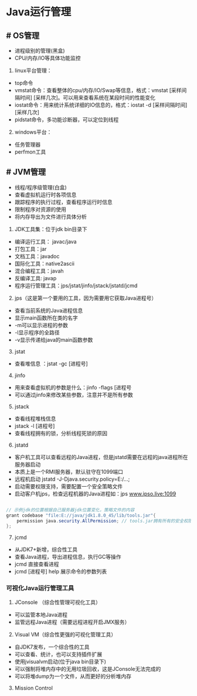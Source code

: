 # Java运行管理

## # OS管理
- 进程级别的管理(黑盒)
- CPU/内存/IO等具体功能监控

1. linux平台管理：
- top命令
- vmstat命令：查看整体的cpu/内存/IO/Swap等信息，格式：vmstat [采样间隔时间] [采样几次]。可以用来查看系统在某段时间的性能变化
- iostat命令：用来统计系统详细的IO信息的，格式：iostat -d [采样间隔时间] [采样几次]
- pidstat命令，多功能诊断器，可以定位到线程

2. windows平台：
- 任务管理器
- perfmon工具

## # JVM管理
- 线程/程序级管理(白盒)
- 查看虚拟机运行时各项信息
- 跟踪程序的执行过程，查看程序运行时信息
- 限制程序对资源的使用
- 将内存导出为文件进行具体分析


1. JDK工具集：位于jdk bin目录下
- 编译运行工具：    javac/java
- 打包工具：jar
- 文档工具：javadoc
- 国际化工具：native2ascii
- 混合编程工具：javah
- 反编译工具: javap
- 程序运行管理工具：jps/jstat/jinfo/jstack/jstatd/jcmd

2. jps（这是第一个要用的工具，因为需要用它获取Java进程号）
- 查看当前系统的Java进程信息
- 显示main函数所在类的名字
- -m可以显示进程的参数
- -l显示程序的全路径
- -v显示传递给java的main函数参数

3. jstat
- 查看堆信息 ：jstat -gc [进程号]

4. jinfo
- 用来查看虚拟机的参数是什么：jinfo -flags [进程号
- 可以通过jinfo来修改某些参数，注意并不是所有参数

5. jstack
- 查看线程堆栈信息
- jstack -l [进程号]
- 查看线程拥有的锁，分析线程死锁的原因

6. jstatd
- 客户机工具可以查看远程的Java进程，但是jstatd需要在远程的java进程所在服务器启动
- 本质上是一个RMI服务器，默认驻守在1099端口
- 远程机启动 jstatd -J-Djava.security.policy=E:/...;
- 启动需要权限支持，需要配置一个安全策略文件
- 启动客户机jps，检查远程机器的Java进程如：jps www.ipso.live:1099

```java

// 示例jdk的位置根据自己服务器jdk位置变化，策略文件的内容
grant codebase "file:E://java/jdk1.8.0_45/lib/tools.jar"{
    permission java.security.AllPermission; // tools.jar拥有所有的安全权限。
};
```

7. jcmd
- 从JDK7+新增，综合性工具
- 查看Java进程，导出进程信息，执行GC等操作
- jcmd 直接查看进程
- jcmd [进程号] help 展示命令的参数列表

### 可视化Java运行管理工具

1. JConsole （综合性管理可视化工具）
- 可以监管本地Java进程
- 监管远程Java进程（需要远程进程开启JMX服务）

2. Visual VM（综合性更强的可视化管理工具）
- 自JDK7发布，一个综合性的工具
- 可以查看、统计，也可以支持插件扩展
- 使用jvisualvm启动(位于java bin目录下)
- 可以强制将堆内存中的无用垃圾回收，这是JConsole无法完成的
- 可以将堆dump为一个文件，从而更好的分析堆内存

3. Mission Control

